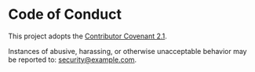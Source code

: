 # Code of Conduct

This project adopts the [Contributor Covenant 2.1](https://www.contributor-covenant.org/version/2/1/code_of_conduct/).

Instances of abusive, harassing, or otherwise unacceptable behavior may be reported to: security@example.com.
